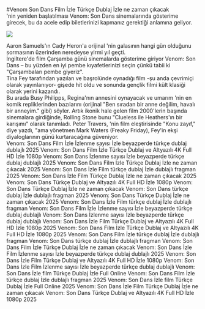 #Venom Son Dans Film İzle Türkçe Dublaj İzle ne zaman çıkacak  
'nin yeniden başlatılması Venom: Son Dans sinemalarında gösterime girecek, bu da acele edip biletlerinizi kapmanız gerektiği anlamına geliyor.  
  
[![](https://i.imgur.com/qSNzIqt.png)](https://movie.rssnews.media/HkFBofo.php)  
  
Aaron Samuels'ın Cady Heron'a orijinal 'nin galasının hangi gün olduğunu sormasının üzerinden neredeyse yirmi yıl geçti.  
İngiltere'de film Çarşamba günü sinemalarda gösterime giriyor Venom: Son Dans – bu yüzden en iyi pembe kıyafetlerinizi seçin çünkü tabii ki "Çarşambaları pembe giyeriz".  
Tina Fey tarafından yazılan ve başrolünde oynadığı film -şu anda çevrimiçi olarak yayınlanıyor- gişede hit oldu ve sonunda gençlik filmi kült klasiği olarak yerini kazandı.  
Bu arada Busy Philipps, Regina'nın annesini oynayacak ve umarım 'nin en komik repliklerinden bazılarını (orijinal "Ben sıradan bir anne değilim, havalı bir anneyim." gibi) söyler. Artık ikonik hale gelen film 2000'lerin başında sinemalara girdiğinde, Rolling Stone bunu "Clueless ile Heathers'ın bir karışımı" olarak tanımladı. Peter Travers, 'nin film eleştirisinde "Konu zayıf," diye yazdı, "ama yönetmen Mark Waters (Freaky Friday), Fey'in ekşi diyaloglarının günü kurtaracağına güveniyor.  
Venom: Son Dans Film İzle İzlenme sayısı İzle beyazperde türkçe dublaj dublajlı 2025
Venom: Son Dans Film İzle Türkçe Dublaj ve Altyazılı 4K Full HD İzle 1080p
Venom: Son Dans İzlenme sayısı İzle beyazperde türkçe dublaj dublajlı 2025
Venom: Son Dans Film İzle Türkçe Dublaj İzle ne zaman çıkacak 2025
Venom: Son Dans İzle Film türkçe dublaj İzle dublajlı fragman 2025
Venom: Son Dans İzle Film Türkçe Dublaj İzle ne zaman çıkacak 2025
Venom: Son Dans Türkçe Dublaj ve Altyazılı 4K Full HD İzle 1080p
Venom: Son Dans Türkçe Dublaj İzle ne zaman çıkacak
Venom: Son Dans türkçe dublaj İzle dublajlı fragman 2025
Venom: Son Dans Türkçe Dublaj İzle ne zaman çıkacak 2025
Venom: Son Dans İzle Film türkçe dublaj İzle dublajlı fragman
Venom: Son Dans Film İzle İzlenme sayısı İzle beyazperde türkçe dublaj dublajlı
Venom: Son Dans İzlenme sayısı İzle beyazperde türkçe dublaj dublajlı
Venom: Son Dans İzle Film Türkçe Dublaj ve Altyazılı 4K Full HD İzle 1080p 2025
Venom: Son Dans Film İzle Türkçe Dublaj ve Altyazılı 4K Full HD İzle 1080p 2025
Venom: Son Dans Film İzle türkçe dublaj İzle dublajlı fragman
Venom: Son Dans türkçe dublaj İzle dublajlı fragman
Venom: Son Dans Film İzle Türkçe Dublaj İzle ne zaman çıkacak
Venom: Son Dans İzle Film İzlenme sayısı İzle beyazperde türkçe dublaj dublajlı 2025
Venom: Son Dans İzle Film Türkçe Dublaj ve Altyazılı 4K Full HD İzle 1080p
Venom: Son Dans İzle Film İzlenme sayısı İzle beyazperde türkçe dublaj dublajlı
Venom: Son Dans İzle film Türkçe Dublaj İzle Full Online
Venom: Son Dans Film İzle türkçe dublaj İzle dublajlı fragman 2025
Venom: Son Dans İzle film Türkçe Dublaj İzle Full Online 2025
Venom: Son Dans İzle Film Türkçe Dublaj İzle ne zaman çıkacak
Venom: Son Dans Türkçe Dublaj ve Altyazılı 4K Full HD İzle 1080p 2025